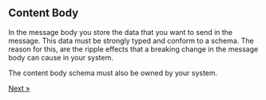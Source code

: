 ## Content Body

In the message body you store the data that you want to send in the message. This data must be strongly typed and conform to a schema. The reason for this, are the ripple effects that a breaking change in the message body can cause in your system.

The content body schema must also be owned by your system.

[Next &raquo;](113_message_format.html)
